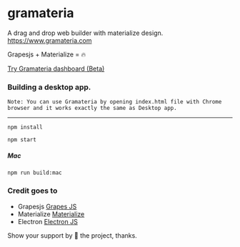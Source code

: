 # gramateria
A drag and drop web builder with materialize design.  
https://www.gramateria.com

Grapesjs + Materialize = 🔥

[Try Gramateria dashboard (Beta)](https://app.gramateria.com "Example on codepen.io")


### Building a desktop app.

`Note: You can use Gramateria by opening index.html file with Chrome browser and it works exactly the same as Desktop app.` 

----

```npm install```

```npm start```

##### Mac
```npm run build:mac```


### Credit goes to 
- Grapesjs [Grapes JS](http://www.grapesjs.com/ "Grapes Js")
- Materialize [Materialize](http://www.materializecss.com/ "Materialize")
- Electron [Electron JS](http://www.electronjs.org/ "Electron Js")

Show your support by 🌟 the project, thanks.
